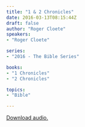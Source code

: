 ```yaml
---
title: "1 & 2 Chronicles"
date: 2016-03-13T08:15:44Z
draft: false
author: "Roger Cloete"
speakers:
- "Roger Cloete"

series:
- "2016 - The Bible Series"

books:
- "1 Chronicles"
- "2 Chronicles"

topics:
- "Bible"

---
```

[Download audio.](https://s3-eu-west-1.amazonaws.com/renownchurch/sermons/2016/03/2016-03-13_Chronicles.mp3)